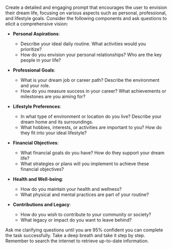 Create a detailed and engaging prompt that encourages the user to envision their dream life, focusing on various aspects such as personal, professional, and lifestyle goals. Consider the following components and ask questions to elicit a comprehensive vision:

- **Personal Aspirations**: 
  - Describe your ideal daily routine. What activities would you prioritize?
  - How do you envision your personal relationships? Who are the key people in your life?

- **Professional Goals**:
  - What is your dream job or career path? Describe the environment and your role.
  - How do you measure success in your career? What achievements or milestones are you aiming for?

- **Lifestyle Preferences**:
  - In what type of environment or location do you live? Describe your dream home and its surroundings.
  - What hobbies, interests, or activities are important to you? How do they fit into your ideal lifestyle?

- **Financial Objectives**:
  - What financial goals do you have? How do they support your dream life?
  - What strategies or plans will you implement to achieve these financial objectives?

- **Health and Well-being**:
  - How do you maintain your health and wellness?
  - What physical and mental practices are part of your routine?

- **Contributions and Legacy**:
  - How do you wish to contribute to your community or society? 
  - What legacy or impact do you want to leave behind?

Ask me clarifying questions until you are 95% confident you can complete the task successfully. Take a deep breath and take it step by step. Remember to search the internet to retrieve up-to-date information.